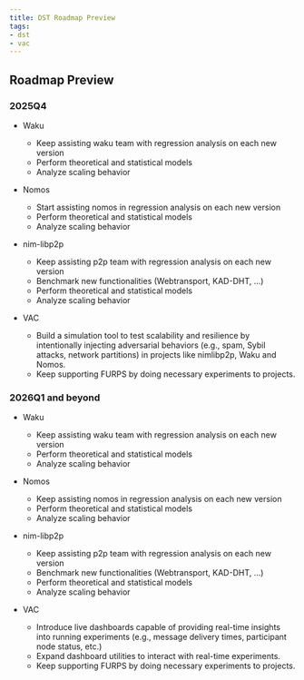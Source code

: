 ```yaml
---
title: DST Roadmap Preview
tags:
- dst
- vac
---
```


## Roadmap Preview

### 2025Q4

- Waku
  - Keep assisting waku team with regression analysis on each new version
  - Perform theoretical and statistical models
  - Analyze scaling behavior

- Nomos
  - Start assisting nomos in regression analysis on each new version
  - Perform theoretical and statistical models
  - Analyze scaling behavior

- nim-libp2p
  - Keep assisting p2p team with regression analysis on each new version
  - Benchmark new functionalities (Webtransport, KAD-DHT, ...)
  - Perform theoretical and statistical models
  - Analyze scaling behavior

- VAC
  - Build a simulation tool to test scalability and resilience by intentionally injecting adversarial behaviors (e.g., spam, Sybil attacks, network partitions) in projects like nimlibp2p, Waku and Nomos.
  - Keep supporting FURPS by doing necessary experiments to projects.

### 2026Q1 and beyond
- Waku
  - Keep assisting waku team with regression analysis on each new version
  - Perform theoretical and statistical models
  - Analyze scaling behavior

- Nomos
  - Keep assisting nomos in regression analysis on each new version
  - Perform theoretical and statistical models
  - Analyze scaling behavior

- nim-libp2p
  - Keep assisting p2p team with regression analysis on each new version
  - Benchmark new functionalities (Webtransport, KAD-DHT, ...)
  - Perform theoretical and statistical models
  - Analyze scaling behavior

- VAC
  - Introduce live dashboards capable of providing real-time insights into running experiments (e.g., message delivery times, participant node status, etc.)
  - Expand dashboard utilities to interact with real-time experiments.
  - Keep supporting FURPS by doing necessary experiments to projects.